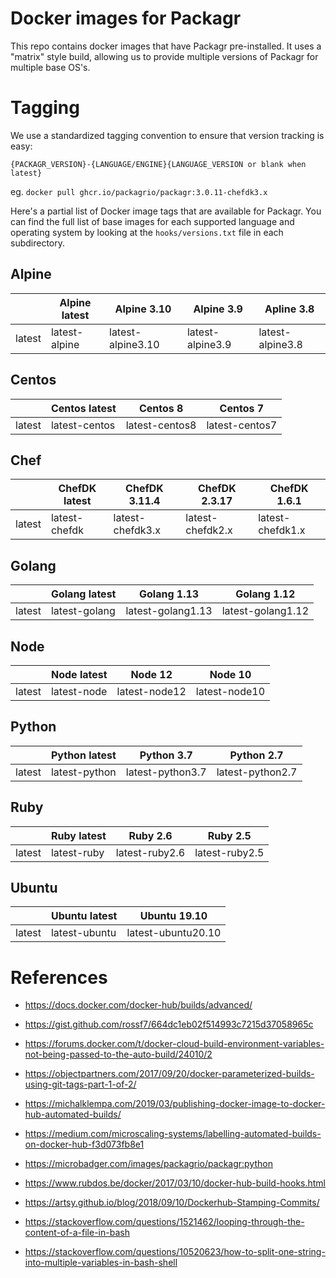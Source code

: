 # Docker images for Packagr

This repo contains docker images that have Packagr pre-installed.
It uses a "matrix" style build, allowing us to provide multiple versions of Packagr for multiple base OS's.


# Tagging

We use a standardized tagging convention to ensure that version tracking is easy:

`{PACKAGR_VERSION}-{LANGUAGE/ENGINE}{LANGUAGE_VERSION or blank when latest}`

eg. `docker pull ghcr.io/packagrio/packagr:3.0.11-chefdk3.x`


Here's a partial list of Docker image tags that are available for Packagr. You can find the full list of base images for each
supported language and operating system by looking at the `hooks/versions.txt` file in each subdirectory.


## Alpine

| | Alpine latest | Alpine 3.10 | Alpine 3.9 | Apline 3.8 |
| --- | --- | --- | --- | --- |
| latest | latest-alpine | latest-alpine3.10 | latest-alpine3.9 | latest-alpine3.8 |

## Centos

| | Centos latest | Centos 8 | Centos 7 |
| --- | --- | --- | --- |
| latest | latest-centos | latest-centos8 | latest-centos7 |

## Chef

| | ChefDK latest | ChefDK 3.11.4 | ChefDK 2.3.17 | ChefDK 1.6.1 |
| --- | --- | --- | --- | --- |
| latest | latest-chefdk | latest-chefdk3.x | latest-chefdk2.x | latest-chefdk1.x |

## Golang

| | Golang latest | Golang 1.13 | Golang 1.12 |
| --- | --- | --- | --- | 
| latest | latest-golang | latest-golang1.13 | latest-golang1.12 |

## Node

| | Node latest | Node 12 | Node 10 |
| --- | --- | --- | --- |
| latest | latest-node | latest-node12 | latest-node10 |

## Python

| | Python latest | Python 3.7 | Python 2.7 |
| --- | --- | --- | --- | 
| latest | latest-python | latest-python3.7 | latest-python2.7 |

## Ruby

| | Ruby latest | Ruby 2.6 | Ruby 2.5 |
| --- | --- | --- | --- |
| latest | latest-ruby | latest-ruby2.6 | latest-ruby2.5 |

## Ubuntu

| | Ubuntu latest | Ubuntu 19.10 |
| --- | --- | --- |
| latest | latest-ubuntu | latest-ubuntu20.10 |


# References
- https://docs.docker.com/docker-hub/builds/advanced/
- https://gist.github.com/rossf7/664dc1eb02f514993c7215d37058965c
- https://forums.docker.com/t/docker-cloud-build-environment-variables-not-being-passed-to-the-auto-build/24010/2
- https://objectpartners.com/2017/09/20/docker-parameterized-builds-using-git-tags-part-1-of-2/
- https://michalklempa.com/2019/03/publishing-docker-image-to-docker-hub-automated-builds/
- https://medium.com/microscaling-systems/labelling-automated-builds-on-docker-hub-f3d073fb8e1
- https://microbadger.com/images/packagrio/packagr:python
- https://www.rubdos.be/docker/2017/03/10/docker-hub-build-hooks.html
- https://artsy.github.io/blog/2018/09/10/Dockerhub-Stamping-Commits/


- https://stackoverflow.com/questions/1521462/looping-through-the-content-of-a-file-in-bash
- https://stackoverflow.com/questions/10520623/how-to-split-one-string-into-multiple-variables-in-bash-shell


